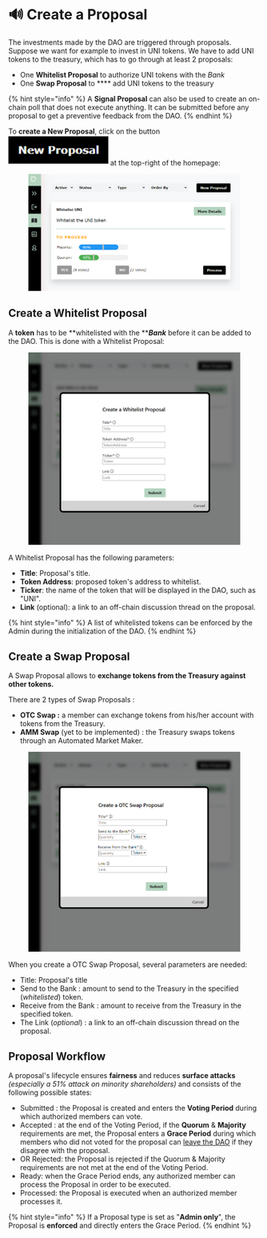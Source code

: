 # 🔊 Create a Proposal

The investments made by the DAO are triggered through proposals. Suppose we want for example to invest in UNI tokens. We have to add UNI tokens to the treasury, which has to go through at least 2 proposals:

* One **Whitelist Proposal** to authorize UNI tokens with the _Bank_
* One **Swap Proposal** to **** add UNI tokens to the treasury

{% hint style="info" %}
A **Signal Proposal** can also be used to create an on-chain poll that does not execute anything. It can be submitted before any proposal to get a preventive feedback from the DAO.
{% endhint %}

To **create a New Proposal**, click on the button <img src="../.gitbook/assets/image.png" alt="" data-size="line"> at the top-right of the homepage:

<figure><img src="../.gitbook/assets/WHITELIST PROCESS modified.png" alt=""><figcaption></figcaption></figure>

## Create a Whitelist Proposal

A **token** has to be **whitelisted with the **_**Bank**_ before it can be added to the DAO. This is done with a Whitelist Proposal:

<figure><img src="../.gitbook/assets/Whitelist.png" alt=""><figcaption></figcaption></figure>

A Whitelist Proposal has the following parameters:

* **Title**: Proposal's title.
* **Token Address**: proposed token's address to whitelist.
* **Ticker**: the name of the token that will be displayed in the DAO, such as "UNI".
* **Link** (optional):  a link to an off-chain discussion thread on the proposal.

{% hint style="info" %}
A list of whitelisted tokens can be enforced by the Admin during the initialization of the DAO.
{% endhint %}

## Create a Swap Proposal

A Swap Proposal allows to **exchange tokens from the Treasury against other tokens.**

There are 2 types of Swap Proposals :&#x20;

* **OTC Swap :** a member can exchange tokens from his/her account with tokens from the Treasury.
* **AMM Swap** (yet to be implemented) : the Treasury swaps tokens through an Automated Market Maker.

<figure><img src="../.gitbook/assets/OTC Swap modified.png" alt=""><figcaption></figcaption></figure>

When you create a OTC Swap Proposal, several parameters are needed:

* Title: Proposal's title
* Send to the Bank : amount to send to the Treasury in the specified (_whitelisted_) token.
* Receive from the Bank : amount to receive from the Treasury in the specified token.
* The Link (_optional_) : a link to an off-chain discussion thread on the proposal.

## Proposal Workflow

A proposal's lifecycle ensures **fairness** and reduces **surface attacks** _(especially a 51% attack on minority shareholders)_ and consists of the following possible states:

* Submitted : the Proposal is created and enters the **Voting Period** during which authorized members can vote.
* Accepted : at the end of the Voting Period, if the **Quorum** & **Majority** requirements are met, the Proposal enters a **Grace Period** during which members who did not voted for the proposal can [leave the DAO](redeem-your-shares.md) if they disagree with the proposal.
* OR Rejected: the Proposal is rejected if the Quorum & Majority requirements are not met at the end of the Voting Period.
* Ready: when the Grace Period ends, any authorized member can process the Proposal in order to be executed.
* Processed: the Proposal is executed when an authorized member processes it.

{% hint style="info" %}
If a Proposal type is set as "**Admin only**", the Proposal is **enforced** and directly enters the Grace Period.
{% endhint %}
